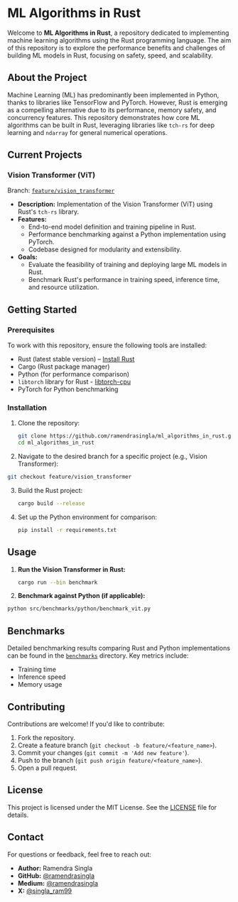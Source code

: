 # ML Algorithms in Rust

Welcome to **ML Algorithms in Rust**, a repository dedicated to implementing machine learning algorithms using the Rust programming language. The aim of this repository is to explore the performance benefits and challenges of building ML models in Rust, focusing on safety, speed, and scalability.

## About the Project

Machine Learning (ML) has predominantly been implemented in Python, thanks to libraries like TensorFlow and PyTorch. However, Rust is emerging as a compelling alternative due to its performance, memory safety, and concurrency features. This repository demonstrates how core ML algorithms can be built in Rust, leveraging libraries like `tch-rs` for deep learning and `ndarray` for general numerical operations.

## Current Projects

### Vision Transformer (ViT)

Branch: [`feature/vision_transformer`](https://github.com/ramendrasingla/ml_algorithms_in_rust/tree/feature/vision_transformer)

- **Description:** Implementation of the Vision Transformer (ViT) using Rust's `tch-rs` library.
- **Features:**
  - End-to-end model definition and training pipeline in Rust.
  - Performance benchmarking against a Python implementation using PyTorch.
  - Codebase designed for modularity and extensibility.
- **Goals:**
  - Evaluate the feasibility of training and deploying large ML models in Rust.
  - Benchmark Rust's performance in training speed, inference time, and resource utilization.

## Getting Started

### Prerequisites

To work with this repository, ensure the following tools are installed:

- Rust (latest stable version) – [Install Rust](https://www.rust-lang.org/tools/install)
- Cargo (Rust package manager)
- Python (for performance comparison)
- `libtorch` library for Rust - [libtorch-cpu](https://download.pytorch.org/libtorch/nightly/cpu/)
- PyTorch for Python benchmarking

### Installation

1. Clone the repository:

   ```bash
   git clone https://github.com/ramendrasingla/ml_algorithms_in_rust.git
   cd ml_algorithms_in_rust
   ```
2.	Navigate to the desired branch for a specific project (e.g., Vision Transformer):

   ```bash
   git checkout feature/vision_transformer
   ```
3. Build the Rust project:
   
   ```bash
   cargo build --release
   ```
5. Set up the Python environment for comparison:
   
   ```bash
   pip install -r requirements.txt
   ```
## Usage

1. **Run the Vision Transformer in Rust:**

   ```bash
   cargo run --bin benchmark
   ```
2. **Benchmark against Python (if applicable):**

  ```bash
  python src/benchmarks/python/benchmark_vit.py
  ```

## Benchmarks

Detailed benchmarking results comparing Rust and Python implementations can be found in the [`benchmarks`](benchmarks) directory. Key metrics include:

- Training time
- Inference speed
- Memory usage

## Contributing

Contributions are welcome! If you'd like to contribute:

1. Fork the repository.
2. Create a feature branch (`git checkout -b feature/<feature_name>`).
3. Commit your changes (`git commit -m 'Add new feature'`).
4. Push to the branch (`git push origin feature/<feature_name>`).
5. Open a pull request.

## License

This project is licensed under the MIT License. See the [LICENSE](LICENSE) file for details.

## Contact

For questions or feedback, feel free to reach out:

- **Author:** Ramendra Singla
- **GitHub:** [@ramendrasingla](https://github.com/ramendrasingla)
- **Medium:** [@ramendrasingla](https://medium.com/@ramendrasingla)
- **X:** [@singla_ram99](https://x.com/singla_ram99)
  
